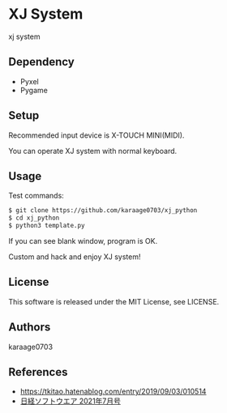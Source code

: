# XJ System
xj system

## Dependency

- Pyxel
- Pygame

## Setup

Recommended input device is X-TOUCH MINI(MIDI).

You can operate XJ system with normal keyboard.

## Usage

Test commands:

```sh
$ git clone https://github.com/karaage0703/xj_python
$ cd xj_python
$ python3 template.py
```

If you can see blank window, program is OK.

Custom and hack and enjoy XJ system!

## License
This software is released under the MIT License, see LICENSE.

## Authors
karaage0703

## References

- https://tkitao.hatenablog.com/entry/2019/09/03/010514
- [日経ソフトウエア 2021年7月号](https://amzn.to/3zvlfzI)
